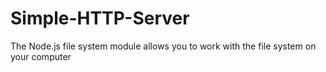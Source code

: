 # Simple-HTTP-Server
The Node.js file system module allows you to work with the file system on your computer
